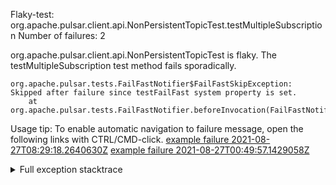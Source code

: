         
Flaky-test: org.apache.pulsar.client.api.NonPersistentTopicTest.testMultipleSubscription
Number of failures: 2

org.apache.pulsar.client.api.NonPersistentTopicTest is flaky. The testMultipleSubscription test method fails sporadically.

```
org.apache.pulsar.tests.FailFastNotifier$FailFastSkipException: Skipped after failure since testFailFast system property is set.
	at org.apache.pulsar.tests.FailFastNotifier.beforeInvocation(FailFastNotifier.java:88)

```

Usage tip: To enable automatic navigation to failure message, open the following links with CTRL/CMD-click.
[example failure 2021-08-27T08:29:18.2640630Z](https://github.com/apache/pulsar/runs/3441181143?check_suite_focus=true#step:9:1480)
[example failure 2021-08-27T00:49:57.1429058Z](https://github.com/apache/pulsar/runs/3438608157?check_suite_focus=true#step:9:1476)


<details>
<summary>Full exception stacktrace</summary>
<code><pre>
org.apache.pulsar.tests.FailFastNotifier$FailFastSkipException: Skipped after failure since testFailFast system property is set.
	at org.apache.pulsar.tests.FailFastNotifier.beforeInvocation(FailFastNotifier.java:88)

</pre></code>
</details>


